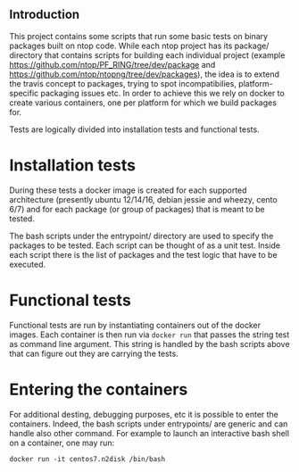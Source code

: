 ## Introduction

This project contains some scripts that run some basic tests on binary packages built on ntop code. While each ntop project has its package/ directory that contains scripts for building each individual project (example https://github.com/ntop/PF_RING/tree/dev/package and https://github.com/ntop/ntopng/tree/dev/packages), the idea is to extend the travis concept to packages, trying to spot incompatibilies, platform-specific packaging issues etc. In order to achieve this we rely on docker to create various containers, one per platform for which we build packages for.

Tests are logically divided into installation tests and functional tests.

# Installation tests
During these tests a docker image is created for each supported architecture (presently ubuntu 12/14/16, debian jessie and wheezy, cento 6/7) and for each package (or group of packages) that is meant to be tested.

The bash scripts under the entrypoint/ directory are used to specify the packages to be tested. Each script can be thought of as a unit test. Inside each script there is the list of packages and the test logic that have to be executed.

# Functional tests
Functional tests are run by instantiating containers out of the docker images. Each container is then run via `docker run` that passes the string test as command line argument. This string is handled by the bash scripts above that can figure out they are carrying the tests.

# Entering the containers
For additional desting, debugging purposes, etc it is possible to enter the containers. Indeed, the bash scripts under entrypoints/ are generic and can handle also other command. For example to launch an interactive bash shell on a container, one may run:

```
docker run -it centos7.n2disk /bin/bash
```

[ntop_logo]: https://camo.githubusercontent.com/58e2a1ecfff62d8ecc9d74633bd1013f26e06cba/687474703a2f2f7777772e6e746f702e6f72672f77702d636f6e74656e742f75706c6f6164732f323031352f30352f6e746f702e706e67
